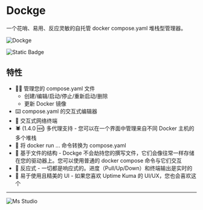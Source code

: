 # Dockge

一个花哨、易用、反应灵敏的自托管 docker compose.yaml 堆栈型管理器。

![Dockge](https://file.lifebus.top/imgs/dockge_cover.png)

![Static Badge](https://img.shields.io/badge/%E6%96%B0%E7%96%86%E8%90%8C%E6%A3%AE%E8%BD%AF%E4%BB%B6%E5%BC%80%E5%8F%91%E5%B7%A5%E4%BD%9C%E5%AE%A4-%E6%8F%90%E4%BE%9B%E6%8A%80%E6%9C%AF%E6%94%AF%E6%8C%81-blue)

## 特性

+ 🧑‍💼 管理您的 compose.yaml 文件
    + 创建/编辑/启动/停止/重新启动/删除
    + 更新 Docker 镜像
+ ⌨️ compose.yaml 的交互式编辑器
+ 🦦 交互式网络终端
+ 🕷️ (1.4.0 🆕) 多代理支持 - 您可以在一个界面中管理来自不同 Docker 主机的多个堆栈
+ 🏪 将 docker run ... 命令转换为 compose.yaml
+ 📙 基于文件的结构 - Dockge 不会劫持您的撰写文件，它们会像往常一样存储在您的驱动器上。您可以使用普通的 docker compose
  命令与它们交互
+ 🚄 反应式 - 一切都是响应式的。进度（Pull/Up/Down）和终端输出是实时的
+ 🐣 易于使用且精美的 UI - 如果您喜欢 Uptime Kuma 的 UI/UX，您也会喜欢这个

---

![Ms Studio](https://file.lifebus.top/imgs/ms_blank_001.png)

